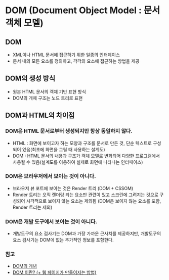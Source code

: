 # DOM (Document Object Model : 문서 객체 모델)

<!-- <details>
<summary>요약</summary>
<div markdown="1">

### DOM
  - HTML 문서에 대한 인터페이스
  
#### DOMS이 사용되는 곳
  - 뷰 포트에 무엇을 렌더링 할지 결정하기 위해 사용
  - 페이지의 컨텐츠 및 구조, 스타일이 JavaScript 프로그램에 의해 수정되기 위해 사용
</div>
</details> -->

## DOM
- XML이나 HTML 문서에 접근하기 위한 일종의 인터페이스
- 문서 내의 모든 요소를 정의하고, 각각의 요소에 접근하는 방법을 제공

## DOM의 생성 방식
- 원본 HTML 문서의 객체 기반 표현 방식
- DOM의 개체 구조는 노드 트리로 표현

## DOM과 HTML의 차이점
### DOM은 HTML 문서로부터 생성되지만 항상 동일하지 않다.
- HTML : 화면에 보이고자 하는 모양과 구조를 문서로 만든 것, 단순 텍스트로 구성되어 있음(최초에 화면을 그릴 때 사용하는 설계도)
- DOM : HTML 문서의 내용과 구조가 객체 모델로 변화되어 다양한 프로그램에서 사용될 수 있음(설계도를 이용하여 실제로 화면에 나타나는 인터페이스)

### DOM은 브라우저에서 보이는 것이 아니다.
- 브라우저 뷰 포트에 보이는 것은 Render 트리 (DOM + CSSOM)
- Render 트리는 오직 렌더링 되는 요소만 관련이 있고 스크린에 그려지는 것으로 구성되어 시각적으로 보이지 않는 요소는 제외됨
(DOM은 보이지 않는 요소를 포함, Render 트리는 제외)

### DOM은 개발 도구에서 보이는 것이 아니다.
- 개발도구의 요소 검사기는 DOM과 가장 가까운 근사치를 제공하지만, 개발도구의 요소 검사기는 DOM에 없는 추가적인 정보를 포함한다.

### 참고
- [DOM의 개념](http://www.tcpschool.com/javascript/js_dom_concept)
- [DOM 이란? (+ 웹 페이지가 만들어지는 방법)](https://usefultoknow.tistory.com/entry/DOM-%EC%9D%B4%EB%9E%80-%EC%9B%B9-%ED%8E%98%EC%9D%B4%EC%A7%80%EA%B0%80-%EB%A7%8C%EB%93%A4%EC%96%B4%EC%A7%80%EB%8A%94-%EB%B0%A9%EB%B2%95)
